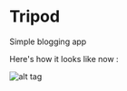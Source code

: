 Tripod
======

Simple blogging app 

Here's how it looks like now : 

![alt tag](http://i.imgur.com/ZQSCaVT.png)
